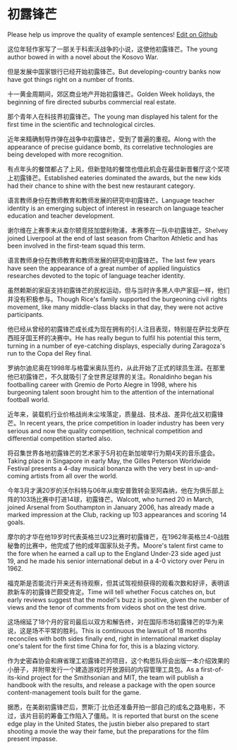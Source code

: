 # 初露锋芒

Please help us improve the quality of example sentences! [Edit on Github](https://github.com/jiyushe/jiyu-example-sentence-source/blob/main/chinese/chulufengmang.md)

<p><span class="chinese">这位年轻作家写了一部关于科索沃战争的小说，这使他初露锋芒。</span><span class="english">The young author bowed in with a novel about the Kosovo War.</span></p>

<p><span class="chinese">但是发展中国家银行已经开始初露锋芒。</span><span class="english">But developing-country banks now have got things right on a number of fronts.</span></p>

<p><span class="chinese">十一黄金周期间，郊区商业地产开始初露锋芒。</span><span class="english">Golden Week holidays, the beginning of fire directed suburbs commercial real estate.</span></p>

<p><span class="chinese">那个青年人在科技界初露锋芒。</span><span class="english">The young man displayed his talent for the first time in the scientific and technological circles.</span></p>

<p><span class="chinese">近年来精确制导炸弹在战争中初露锋芒，受到了普遍的重视。</span><span class="english">Along with the appearance of precise guidance bomb, its correlative technologies are being developed with more recognition.</span></p>

<p><span class="chinese">有点年头的餐馆都占了上风，但新登陆的餐馆也借此机会在最佳新晋餐厅这个奖项上初露锋芒。</span><span class="english">Established eateries dominated the awards, but the new kids had their chance to shine with the best new restaurant category.</span></p>

<p><span class="chinese">语言教师身份在教师教育和教师发展的研究中初露锋芒。</span><span class="english">Language teacher identity is an emerging subject of interest in research on language teacher education and teacher development.</span></p>

<p><span class="chinese">谢尔维在上赛季末从查尔顿竞技加盟利物浦，本赛季在一队中初露锋芒。</span><span class="english">Shelvey joined Liverpool at the end of last season from Charlton Athletic and has been involved in the first-team squad this term.</span></p>

<p><span class="chinese">语言教师身份在教师教育和教师发展的研究中初露锋芒。</span><span class="english">The last few years have seen the appearance of a great number of applied linguistics researches devoted to the topic of language teacher identity.</span></p>

<p><span class="chinese">虽然赖斯的家庭支持初露锋芒的民权运动，但与当时许多黑人中产家庭一样，他们并没有积极参与。</span><span class="english">Though Rice's family supported the burgeoning civil rights movement, like many middle-class blacks in that day, they were not active participants.</span></p>

<p><span class="chinese">他已经从曾经的初露锋芒成长成为现在拥有的引人注目表现，特别是在萨拉戈萨在西班牙国王杯的决赛中。</span><span class="english">He has really begun to fulfil his potential this term, turning in a number of eye-catching displays, especially during Zaragoza's run to the Copa del Rey final.</span></p>

<p><span class="chinese">罗纳尔迪尼奥在1998年与格雷米奥队签约，从此开始了正式的球员生涯。在那里他已初露锋芒，不久就吸引了全世界足球界的关注。</span><span class="english">Ronaldinho began his footballing career with Gremio de Porto Alegre in 1998, where his burgeoning talent soon brought him to the attention of the international football world.</span></p>

<p><span class="chinese">近年来，装载机行业价格战尚未尘埃落定，质量战、技术战、差异化战又初露锋芒。</span><span class="english">In recent years, the price competition in loader industry has been very serious and now the quality competition, technical competition and differential competition started also.</span></p>

<p><span class="chinese">将召集世界各地初露锋芒的艺术家于5月初在新加坡举行为期4天的音乐盛会。</span><span class="english">Taking place in Singapore in early May, the Gilles Peterson Worldwide Festival presents a 4-day musical bonanza with the very best in up-and-coming artists from all over the world.</span></p>

<p><span class="chinese">今年3月才满20岁的沃尔科特与06年从南安普敦转会至阿森纳，他在为俱乐部上阵的103场比赛中打进14球，初露锋芒。</span><span class="english">Walcott, who turned 20 in March, joined Arsenal from Southampton in January 2006, has already made a marked impression at the Club, racking up 103 appearances and scoring 14 goals.</span></p>

<p><span class="chinese">摩尔的才华在他19岁时代表英格兰U23比赛时初露锋芒，在1962年英格兰4-0战胜秘鲁的比赛中，他完成了他的成年国家队处子秀。</span><span class="english">Moore's talent first came to the fore when he earned a call up to the England Under-23 side aged just 19, and he made his senior international debut in a 4-0 victory over Peru in 1962.</span></p>

<p><span class="chinese">福克斯是否能流行开来还有待观察，但其试驾视频获得的观看次数和好评，表明该款新车的初露锋芒颇受肯定。</span><span class="english">Time will tell whether Focus catches on, but early reviews suggest that the model's buzz is positive, given the number of views and the tenor of comments from videos shot on the test drive.</span></p>

<p><span class="chinese">这场绵延了18个月的官司最后以双方和解告终，对在国际市场初露锋芒的华为来说，这是场不平常的胜利。</span><span class="english">This is continuous the lawsuit of 18 months reconciles with both sides finally end, right in international market display one's talent for the first time China for for, this is a blazing victory.</span></p>

<p><span class="chinese">作为史密森协会和麻省理工初露锋芒的项目，这个构思队将会出版一本介绍效果的小册子，并附带发行一个建造游戏时开放源码的内容管理工具包。</span><span class="english">As a first-of-its-kind project for the Smithsonian and MIT, the team will publish a handbook with the results, and release a package with the open source content-management tools built for the game.</span></p>

<p><span class="chinese">据悉，在美剧初露锋芒后，贾斯汀·比伯还准备开拍一部自己的成名之路电影，不过，该片目前的筹备工作陷入了僵局。</span><span class="english">It is reported that burst on the scene edge play in the United States, the justin bieber also prepared to start shooting a movie the way their fame, but the preparations for the film present impasse.</span></p>

